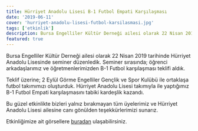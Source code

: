 ```yaml
---
title: Hürriyet Anadolu Lisesi B-1 Futbol Empati Karşılaşması
date: '2019-06-11'
cover: 'hurriyet-anadolu-lisesi-futbol-karsilasmasi.jpg'
tags: ['etkinlik']
description: Bursa Engelliler Kültür Derneği ailesi olarak 22 Nisan 2019 tarihinde Hürriyet Anadolu Lisesinde seminer düzenledik.
featured: true
---
```


Bursa Engelliler Kültür Derneği ailesi olarak 22 Nisan 2019 tarihinde Hürriyet Anadolu Lisesinde seminer düzenledik. Seminer sırasında; öğrenci arkadaşlarımız ve öğretmenlerimizden B-1 Futbol karşılaşması teklifi aldık.

Teklif üzerine; 2 Eylül Görme Engelliler Gençlik ve Spor Kulübü ile ortaklaşa futbol takımımızı oluşturduk. Hürriyet Anadolu Lisesi takımıyla ile yaptığımız B-1 Futbol Empati karşılaşmasını tabiki kardeşlik kazandı.

Bu güzel etkinlikte bizleri yalnız bırakmayan tüm üyelerimiz ve Hürriyet Anadolu Lisesi ailesine canı gönülden teşekkürlerimizi sunarız.

Etkinliğimize ait görsellere <a href="https://photos.app.goo.gl/YZWQL3UK9SxbAiFP6" target="_blank" rel="noopener noreferrer">buradan</a> ulaşabilirsiniz.